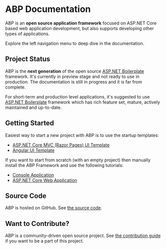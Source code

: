 ﻿# ABP Documentation

ABP is an **open source application framework** focused on ASP.NET Core based web application development, but also supports developing other types of applications.

Explore the left navigation menu to deep dive in the documentation.

## Project Status

ABP is the **next generation** of the open source [ASP.NET Boilerplate](https://aspnetboilerplate.com/) framework. It's currently in preview stage and not ready to use in production. The documentation is still in progress and it is far from complete.

For short-term and production level applications, it's suggested to use [ASP.NET Boilerplate](https://aspnetboilerplate.com/) framework which has rich feature set, mature, actively maintained and up-to-date.

## Getting Started

Easiest way to start a new project with ABP is to use the startup templates:

* [ASP.NET Core MVC (Razor Pages) UI Template](Getting-Started-AspNetCore-MVC-Template.md)
* [Angular UI Template](Getting-Started-Angular-Template.md)

If you want to start from scratch (with an empty project) then manually install the ABP Framework and use the following tutorials:

* [Console Application](Getting-Started-Console-Application.md)
* [ASP.NET Core Web Application](Getting-Started-AspNetCore-Application.md)

## Source Code

ABP is hosted on GitHub. See [the source code](https://github.com/abpframework/abp).

## Want to Contribute?

ABP is a community-driven open source project. See [the contribution guide](Contribution/Index.md) if you want to be a part of this project.
